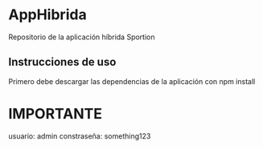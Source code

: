 # AppHibrida

Repositorio de la aplicación híbrida Sportion

## Instrucciones de uso

Primero debe descargar las dependencias de la aplicación con npm install

# IMPORTANTE

usuario: admin
constraseña: something123
